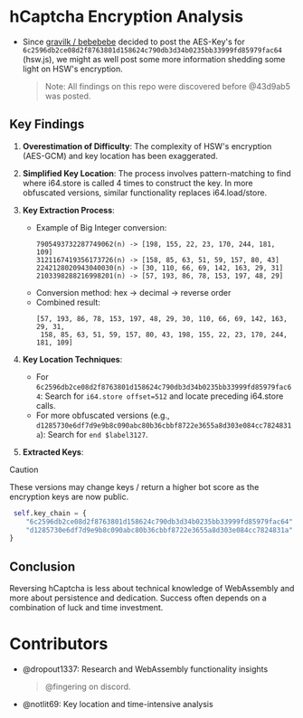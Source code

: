 # hCaptcha Encryption Analysis
- Since [gravilk / bebebebe](https://github.com/43d9ab5/hcaptcha_hsw_encryption) decided to post the AES-Key's for `6c2596db2ce08d2f8763801d158624c790db3d34b0235bb33999fd85979fac64` (hsw.js), we might as well post some more information shedding some light on HSW's encryption.
  > Note: All findings on this repo were discovered before @43d9ab5 was posted.

## Key Findings

1. **Overestimation of Difficulty**: The complexity of HSW's encryption (AES-GCM) and key location has been exaggerated.

2. **Simplified Key Location**: The process involves pattern-matching to find where i64.store is called 4 times to construct the key. In more obfuscated versions, similar functionality replaces i64.load/store.

3. **Key Extraction Process**:
   - Example of Big Integer conversion:
     ```
     7905493732287749062(n) -> [198, 155, 22, 23, 170, 244, 181, 109]
     3121167419356173726(n) -> [158, 85, 63, 51, 59, 157, 80, 43]
     2242128020943040030(n) -> [30, 110, 66, 69, 142, 163, 29, 31]
     2103398288216998201(n) -> [57, 193, 86, 78, 153, 197, 48, 29]
     ```
   - Conversion method: hex -> decimal -> reverse order
   - Combined result:
     ```
     [57, 193, 86, 78, 153, 197, 48, 29, 30, 110, 66, 69, 142, 163, 29, 31,
      158, 85, 63, 51, 59, 157, 80, 43, 198, 155, 22, 23, 170, 244, 181, 109]
     ```

4. **Key Location Techniques**:
   - For `6c2596db2ce08d2f8763801d158624c790db3d34b0235bb33999fd85979fac64`:
     Search for `i64.store offset=512` and locate preceding i64.store calls.
   - For more obfuscated versions (e.g., `d1285730e6df7d9e9b8c090abc80b36cbbf8722e3655a8d303e084cc7824831a`):
     Search for `end $label3127`.

5. **Extracted Keys**:
> [!CAUTION]
> These versions may change keys / return a higher bot score as the encryption keys are now public.
   ```python
    self.key_chain = {
       "6c2596db2ce08d2f8763801d158624c790db3d34b0235bb33999fd85979fac64": [57, 193, 86, 78, 153, 197, 48, 29, 30, 110, 66, 69, 142, 163, 29, 31,158, 85, 63, 51, 59, 157, 80, 43,198, 155, 22, 23, 170, 244, 181, 109],
       "d1285730e6df7d9e9b8c090abc80b36cbbf8722e3655a8d303e084cc7824831a": [208, 37, 218, 11, 6, 85, 42, 133, 191, 44, 194, 245, 8, 152, 47, 32, 135, 246, 54, 205, 137, 131, 85, 50, 158, 226, 135, 163, 17, 60, 22, 0]
   }
   ```

## Conclusion
Reversing hCaptcha is less about technical knowledge of WebAssembly and more about persistence and dedication. Success often depends on a combination of luck and time investment.

# Contributors
- @dropout1337: Research and WebAssembly functionality insights
    > @fingering on discord.
- @notlit69: Key location and time-intensive analysis
